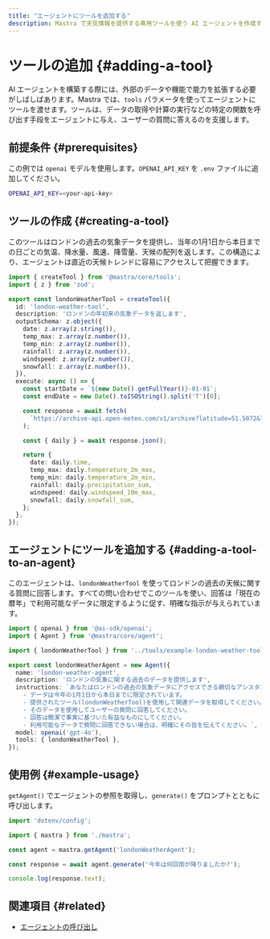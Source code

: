 ```yaml
---
title: "エージェントにツールを追加する"
description: Mastra で天気情報を提供する専用ツールを使う AI エージェントを作成する例。
---
```


# ツールの追加 \{#adding-a-tool\}

AI エージェントを構築する際には、外部のデータや機能で能力を拡張する必要がしばしばあります。Mastra では、`tools` パラメータを使ってエージェントにツールを渡せます。ツールは、データの取得や計算の実行などの特定の関数を呼び出す手段をエージェントに与え、ユーザーの質問に答えるのを支援します。

## 前提条件 \{#prerequisites\}

この例では `openai` モデルを使用します。`OPENAI_API_KEY` を `.env` ファイルに追加してください。

```bash filename=".env" copy
OPENAI_API_KEY=<your-api-key>
```

## ツールの作成 \{#creating-a-tool\}

このツールはロンドンの過去の気象データを提供し、当年の1月1日から本日までの日ごとの気温、降水量、風速、降雪量、天候の配列を返します。この構造により、エージェントは直近の天候トレンドに容易にアクセスして把握できます。

```typescript filename="src/mastra/tools/example-london-weather-tool.ts" showLineNumbers copy
import { createTool } from '@mastra/core/tools';
import { z } from 'zod';

export const londonWeatherTool = createTool({
  id: 'london-weather-tool',
  description: 'ロンドンの年初来の気象データを返します',
  outputSchema: z.object({
    date: z.array(z.string()),
    temp_max: z.array(z.number()),
    temp_min: z.array(z.number()),
    rainfall: z.array(z.number()),
    windspeed: z.array(z.number()),
    snowfall: z.array(z.number()),
  }),
  execute: async () => {
    const startDate = `${new Date().getFullYear()}-01-01`;
    const endDate = new Date().toISOString().split('T')[0];

    const response = await fetch(
      `https://archive-api.open-meteo.com/v1/archive?latitude=51.5072&longitude=-0.1276&start_date=${startDate}&end_date=${endDate}&daily=temperature_2m_max,temperature_2m_min,precipitation_sum,windspeed_10m_max,snowfall_sum&timezone=auto`,
    );

    const { daily } = await response.json();

    return {
      date: daily.time,
      temp_max: daily.temperature_2m_max,
      temp_min: daily.temperature_2m_min,
      rainfall: daily.precipitation_sum,
      windspeed: daily.windspeed_10m_max,
      snowfall: daily.snowfall_sum,
    };
  },
});
```

## エージェントにツールを追加する \{#adding-a-tool-to-an-agent\}

このエージェントは、`londonWeatherTool` を使ってロンドンの過去の天候に関する質問に回答します。すべての問い合わせでこのツールを使い、回答は「現在の暦年」で利用可能なデータに限定するように促す、明確な指示が与えられています。

```typescript filename="src/mastra/agents/example-london-weather-agent.ts" showLineNumbers copy
import { openai } from '@ai-sdk/openai';
import { Agent } from '@mastra/core/agent';

import { londonWeatherTool } from '../tools/example-london-weather-tool';

export const londonWeatherAgent = new Agent({
  name: 'london-weather-agent',
  description: 'ロンドンの気象に関する過去のデータを提供します',
  instructions: `あなたはロンドンの過去の気象データにアクセスできる親切なアシスタントです。
    - データは今年の1月1日から本日までに限定されています。
    - 提供されたツール(londonWeatherTool)を使用して関連データを取得してください。
    - そのデータを使用してユーザーの質問に回答してください。
    - 回答は簡潔で事実に基づいた有益なものにしてください。
    - 利用可能なデータで質問に回答できない場合は、明確にその旨を伝えてください。`,
  model: openai('gpt-4o'),
  tools: { londonWeatherTool },
});
```

## 使用例 \{#example-usage\}

`getAgent()` でエージェントの参照を取得し、`generate()` をプロンプトとともに呼び出します。

```typescript filename="src/test-london-weather-agent.ts" showLineNumbers copy
import 'dotenv/config';

import { mastra } from './mastra';

const agent = mastra.getAgent('londonWeatherAgent');

const response = await agent.generate('今年は何回雨が降りましたか?');

console.log(response.text);
```

<GithubLink outdated={true} marginTop="mt-16" link="https://github.com/mastra-ai/mastra/blob/main/examples/basics/agents/using-a-tool" />

## 関連項目 \{#related\}

* [エージェントの呼び出し](./calling-agents#from-the-command-line)